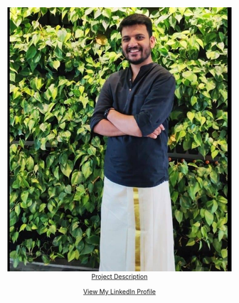 <head><center><title>Keyur Talathi</title></center></head>
<img src="/images/my_pic.jpg" alt="Avatar"><br>

<center><a href="https://docs.google.com/spreadsheets/d/1tHFYnNZkA8kO0w2tk10G_c88rnqVLbw9hhaiSz2tGc8/edit?usp=sharing">Project Description</a></center><br>
<center><a href="https://www.linkedin.com/in/keyur-talathi-a64227120">View My LinkedIn Profile</a> </center>
